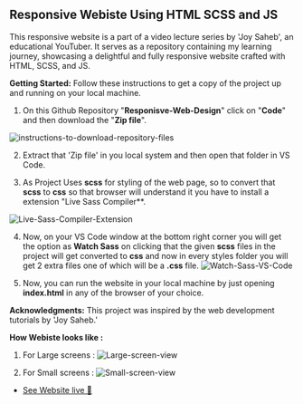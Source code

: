 ## Responsive Webiste Using HTML SCSS and JS
This responsive website is a part of a video lecture series by 'Joy Saheb', an educational YouTuber. It serves as a repository containing my learning journey, showcasing a delightful and fully responsive website crafted with HTML, SCSS, and JS.

**Getting Started:**
Follow these instructions to get a copy of the project up and running on your local machine.

1. On this Github Repository "**Responisve-Web-Design**" click on "**Code**" and then download the "**Zip file**".
<img src="https://i.ibb.co/mhZKNpf/click-Code.png" alt="instructions-to-download-repository-files" border="0">

2. Extract that 'Zip file' in you local system and then open that folder in VS Code.

3. As Project Uses **scss** for styling of the web page, so to convert that **scss** to **css** so that browser will understand it
    you have to install a extension "Live Sass Compiler**.
<img src="https://i.ibb.co/Sw7vXFP/live-sass-extension.png" alt="Live-Sass-Compiler-Extension" border="0">

4. Now, on your VS Code window at the bottom right corner you will get the option as **Watch Sass** on clicking that the given
    **scss** files in the project will get converted to **css** and now in every styles folder you will get 2 extra files one of which will 
    be a **.css** file.
    <img src="https://i.ibb.co/j530KRh/watch-sass.png" alt="Watch-Sass-VS-Code" border="0">

5. Now, you can run the website in your local machine by just opening **index.html** in any of the browser of your choice.


**Acknowledgments:**
This project was inspired by the web development tutorials by 'Joy Saheb.'


**How Webiste looks like :**
1. For Large screens :
    <img src="https://i.ibb.co/1QRcDqV/Large-Screens.png" alt="Large-screen-view" border="0">

2. For Small screens :
    <img src="https://i.ibb.co/s5srX79/Small-screens.png" alt="Small-screen-view" border="0">

- [See Website live 🚀]()